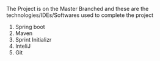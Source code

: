 The Project is on the Master Branched and these are the technologies/IDEs/Softwares used to complete the project

1. Spring boot
2. Maven
3. Sprint Initializr
4. InteliJ
5. Git
